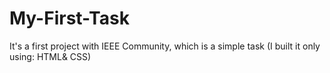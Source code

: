 # My-First-Task
It's a first project with IEEE Community, which is a simple task (I built it only using: HTML&amp; CSS)
